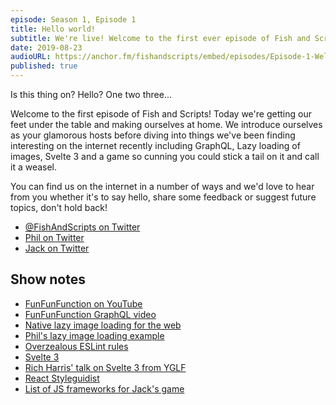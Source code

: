 ```yaml
---
episode: Season 1, Episode 1
title: Hello world!
subtitle: We're live! Welcome to the first ever episode of Fish and Scripts. Come join us as we introduce ourselves, the podcast before chatting about GraphQL, lazy loading and so much more.
date: 2019-08-23
audioURL: https://anchor.fm/fishandscripts/embed/episodes/Episode-1-Welcome-to-Fish-and-Scripts-e4o76m
published: true
---
```


Is this thing on? Hello? One two three...

Welcome to the first episode of Fish and Scripts! Today we're getting our feet under the table and making ourselves at home. We introduce ourselves as your glamorous hosts before diving into things we've been finding interesting on the internet recently including GraphQL, Lazy loading of images, Svelte 3 and a game so cunning you could stick a tail on it and call it a weasel.

You can find us on the internet in a number of ways and we'd love to hear from you whether it's to say hello, share some feedback or suggest future topics, don't hold back!

- [@FishAndScripts on Twitter](https://twitter.com/fishandscripts)
- [Phil on Twitter](https://twitter.com/philhawksworth)
- [Jack on Twitter](https://twitter.com/jack_franklin)


## Show notes

- [FunFunFunction on YouTube](https://www.youtube.com/channel/UCO1cgjhGzsSYb1rsB4bFe4Q)
- [FunFunFunction GraphQL video](https://www.youtube.com/watch?v=lAJWHHUz8_8)
- [Native lazy image loading for the web](https://addyosmani.com/blog/lazy-loading/)
- [Phil's lazy image loading example](https://lazy-load-nlm.netlify.com)
- [Overzealous ESLint rules](https://twitter.com/ryanflorence/status/1133762303726313472)
- [Svelte 3](https://svelte.dev)
- [Rich Harris' talk on Svelte 3 from YGLF](https://www.youtube.com/watch?v=AdNJ3fydeao)
- [React Styleguidist](https://github.com/styleguidist/react-styleguidist)
- [List of JS frameworks for Jack's game](https://en.wikipedia.org/wiki/Comparison_of_JavaScript_frameworks)
